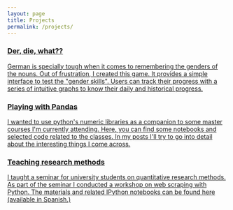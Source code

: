 ```yaml
---
layout: page
title: Projects
permalink: /projects/
---
```



<div class="project-box">
<a href="https://github.com/jlcoto/der_die_das" class="project_link">
	 <div class="der_game">  </div> 
	<h3>Der, die, what??</h3>
	<p>
	German is specially tough when it comes to remembering the genders of the nouns. Out of frustration, I created this game. It provides a simple interface to test the "gender skills". Users can track their progress with a series of intuitive graphs to know their daily and historical progress. 
	</p>
</a>
<div style="clear: both;"></div>

</div>




<div class="project-box">
<a href="https://github.com/jlcoto" class="project_link">
	<div class="pandas">  </div>
	<h3>Playing with Pandas</h3>
	<p>
 	I wanted to use python's numeric libraries as a companion to some master courses I'm currently attending. Here, you can find some notebooks and selected code related to the classes. In my posts I'll try to go into detail about the interesting things I come across. 
 	</p>
 </a>
 	<div style="clear: both;"></div>
</div>

<div class="project-box">
<a href="http://jlcoto.github.io/taller_python/" class="project_link">
	<div class="class_meth">  </div>
	<h3>Teaching research methods</h3>
	<p>
 	I taught a seminar for university students on quantitative research methods. As part of the seminar I conducted a workshop on web scraping with Python. The materials and related IPython notebooks can be found here (available in Spanish.)
 	</p>
  </a>
 	<div style="clear: both;"></div>
</div>